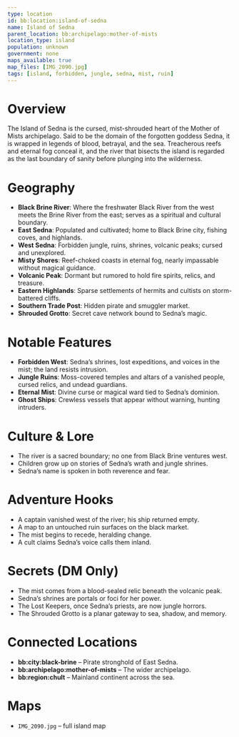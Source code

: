```yaml
---
type: location
id: bb:location:island-of-sedna
name: Island of Sedna
parent_location: bb:archipelago:mother-of-mists
location_type: island
population: unknown
government: none
maps_available: true
map_files: [IMG_2090.jpg]
tags: [island, forbidden, jungle, sedna, mist, ruin]
---
```


# Overview
The Island of Sedna is the cursed, mist-shrouded heart of the Mother of Mists archipelago. Said to be the domain of the forgotten goddess Sedna, it is wrapped in legends of blood, betrayal, and the sea. Treacherous reefs and eternal fog conceal it, and the river that bisects the island is regarded as the last boundary of sanity before plunging into the wilderness.

# Geography
- **Black Brine River**: Where the freshwater Black River from the west meets the Brine River from the east; serves as a spiritual and cultural boundary.
- **East Sedna**: Populated and cultivated; home to Black Brine city, fishing coves, and highlands.
- **West Sedna**: Forbidden jungle, ruins, shrines, volcanic peaks; cursed and unexplored.
- **Misty Shores**: Reef-choked coasts in eternal fog, nearly impassable without magical guidance.
- **Volcanic Peak**: Dormant but rumored to hold fire spirits, relics, and treasure.
- **Eastern Highlands**: Sparse settlements of hermits and cultists on storm-battered cliffs.
- **Southern Trade Post**: Hidden pirate and smuggler market.
- **Shrouded Grotto**: Secret cave network bound to Sedna’s magic.

# Notable Features
- **Forbidden West**: Sedna’s shrines, lost expeditions, and voices in the mist; the land resists intrusion.
- **Jungle Ruins**: Moss-covered temples and altars of a vanished people, cursed relics, and undead guardians.
- **Eternal Mist**: Divine curse or magical ward tied to Sedna’s dominion.
- **Ghost Ships**: Crewless vessels that appear without warning, hunting intruders.

# Culture & Lore
- The river is a sacred boundary; no one from Black Brine ventures west.
- Children grow up on stories of Sedna’s wrath and jungle shrines.
- Sedna’s name is spoken in both reverence and fear.

# Adventure Hooks
- A captain vanished west of the river; his ship returned empty.
- A map to an untouched ruin surfaces on the black market.
- The mist begins to recede, heralding change.
- A cult claims Sedna’s voice calls them inland.

# Secrets (DM Only)
- The mist comes from a blood-sealed relic beneath the volcanic peak.
- Sedna’s shrines are portals or foci for her power.
- The Lost Keepers, once Sedna’s priests, are now jungle horrors.
- The Shrouded Grotto is a planar gateway to sea, shadow, and memory.

# Connected Locations
- **bb:city:black-brine** – Pirate stronghold of East Sedna.
- **bb:archipelago:mother-of-mists** – The wider archipelago.
- **bb:region:chult** – Mainland continent across the sea.

# Maps
- `IMG_2090.jpg` – full island map

